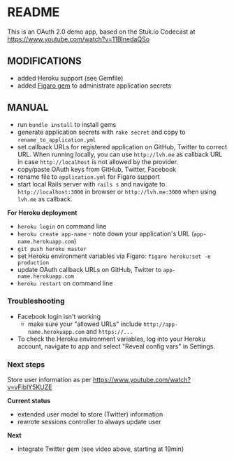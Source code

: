 # README
This is an OAuth 2.0 demo app, based on the Stuk.io Codecast at
https://www.youtube.com/watch?v=11BInedaQSo

## MODIFICATIONS
* added Heroku support (see Gemfile)
* added [Figaro gem](https://github.com/laserlemon/figaro) to administrate
  application secrets

## MANUAL
* run `bundle install` to install gems
* generate application secrets with `rake secret` and copy to
  `rename_to_application.yml`
* set callback URLs for registered application on GitHub, Twitter to correct
  URL. When running locally, you can use `http://lvh.me` as callback URL in case
  `http://localhost` is not allowed by the provider.
* copy/paste OAuth keys from GitHub, Twitter, Facebook
* rename file to `application.yml` for Figaro support
* start local Rails server with `rails s` and navigate to
  `http://localhost:3000` in browser or `http://lvh.me:3000` when using
  `lvh.me` as callback.

**For Heroku deployment**
* `heroku login` on command line
* `heroku create app-name` - note down your application's URL
  (`app-name.herokuapp.com`)
* `git push heroku master`
* set Heroku environment variables via Figaro: `figaro heroku:set -e
  production`
* update OAuth callback URLs on GitHub, Twitter to
  `app-name.herokuapp.com`
* `heroku restart` on command line

### Troubleshooting
* Facebook login isn't working
  * make sure your "allowed URLs" include
    `http://app-name.herokuapp.com` and `https://...`
* To check the Heroku environment variables, log into your Heroku
  account, navigate to app and select "Reveal config vars" in Settings.

### Next steps
Store user information as per
https://www.youtube.com/watch?v=vFiblY5KUZE

**Current status**
* extended user model to store (Twitter) information
* rewrote sessions controller to always update user

**Next**
* integrate Twitter gem (see video above, starting at 19min)
